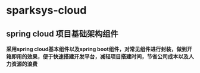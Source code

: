# sparksys-cloud
## spring cloud 项目基础架构组件
**采用spring cloud基本组件以及spring boot组件，对常见组件进行封装，做到开箱即用的效果，便于快速搭建开发平台，减轻项目搭建时间，节省公司成本以及人力资源的浪费**
